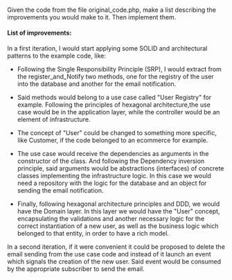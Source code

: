 ####
Given the code from the file original_code.php, make a list describing the improvements you would make to it. Then implement them.

#### List of improvements:

In a first iteration, I would start applying some SOLID and architectural patterns to the example code, like:

- Following the Single Responsibility Principle (SRP), I would extract from the register_and_Notify two methods, one for the registry of the user into the database and another for the email notification.

- Said methods would belong to a use case called "User Registry" for example. Following the principles of hexagonal architecture,the use case would be in the application layer, while the controller would be an element of infrastructure.

- The concept of "User" could be changed to something more specific, like Customer, if the code belonged to an ecommerce for example.

- The use case would receive the dependencies as arguments in the constructor of the class. And following the  Dependency inversion principle, said arguments would be abstractions (interfaces) of concrete classes implementing the infrastructure logic. In this case we would need a repository with the logic for the database and an object for sending the email notification.

- Finally, following hexagonal architecture principles and DDD, we would have the Domain layer. In this layer we would have the "User" concept, encapsulating the validations and another necessary logic for the correct instantiation of a new user, as well as the business logic which belonged to that entity, in order to have a rich model.

In a second iteration, if it were convenient it could be proposed to delete the email sending from the use case code and instead of it launch an event which signals the creation of the new user. Said event would be consumed by the appropriate subscriber to send the email.
